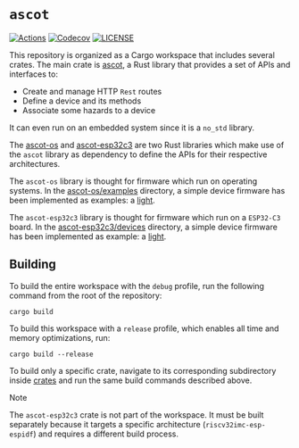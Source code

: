 # `ascot`

[![Actions][actions badge]][actions]
[![Codecov][codecov badge]][codecov]
[![LICENSE][license badge]][license]

This repository is organized as a Cargo workspace that includes several crates.
The main crate is [ascot](./crates/ascot), a Rust library that provides a set of
APIs and interfaces to:

- Create and manage HTTP `Rest` routes
- Define a device and its methods
- Associate some hazards to a device

It can even run on an embedded system since it is a `no_std` library.

The [ascot-os](./crates/ascot-os) and [ascot-esp32c3](./crates/ascot-esp32c3)
are two Rust libraries which make use of the `ascot` library as dependency to
define the APIs for their respective architectures.

The `ascot-os` library is thought for firmware which run on operating systems.
In the [ascot-os/examples](./crates/ascot-os/examples) directory, a simple
device firmware has been implemented as examples: a [light](./crates/ascot-os/examples/light).

The `ascot-esp32c3` library is thought for firmware which run on a `ESP32-C3`
board.
In the [ascot-esp32c3/devices](./crates/ascot-esp32c3/devices) directory, a simple
device firmware has been implemented as example: a [light](./crates/ascot-esp32c3/devices/light).

## Building

To build the entire workspace with the `debug` profile, run the following
command from the root of the repository:

```console
cargo build
```

To build this workspace with a `release` profile, which enables all time and
memory optimizations, run:

```console
cargo build --release
```

To build only a specific crate, navigate to its corresponding subdirectory
inside [crates](./crates) and run the same build commands described above.

> [!NOTE]
> The `ascot-esp32c3` crate is not part of the workspace. It must
be built separately because it targets a specific architecture
(`riscv32imc-esp-espidf`) and requires a different build process.

<!-- Links -->
[actions]: https://github.com/SoftengPoliTo/ascot/actions
[codecov]: https://codecov.io/gh/SoftengPoliTo/ascot
[license]: https://github.com/SoftengPoliTo/ascot/blob/master/LICENSE

<!-- Badges -->
[actions badge]: https://github.com/SoftengPoliTo/ascot/workflows/ci/badge.svg
[codecov badge]: https://codecov.io/gh/SoftengPoliTo/ascot/branch/master/graph/badge.svg
[license badge]: https://img.shields.io/badge/license-MIT-blue.svg
